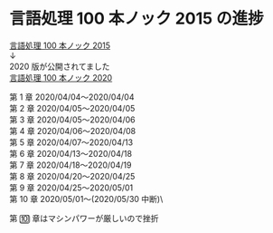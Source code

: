 # 言語処理 100 本ノック 2015 の進捗

[言語処理 100 本ノック 2015](http://www.cl.ecei.tohoku.ac.jp/nlp100/#)\
↓\
2020 版が公開されてました\
[言語処理 100 本ノック 2020](https://nlp100.github.io/ja/)

第 1 章 2020/04/04〜2020/04/04\
第 2 章 2020/04/05〜2020/04/05\
第 3 章 2020/04/05〜2020/04/06\
第 4 章 2020/04/06〜2020/04/08\
第 5 章 2020/04/07〜2020/04/13\
第 6 章 2020/04/13〜2020/04/18\
第 7 章 2020/04/18〜2020/04/19\
第 8 章 2020/04/20〜2020/04/25\
第 9 章 2020/04/25〜2020/05/01\
第 10 章 2020/05/01〜(2020/05/30 中断)\

第 🔟 章はマシンパワーが厳しいので挫折
